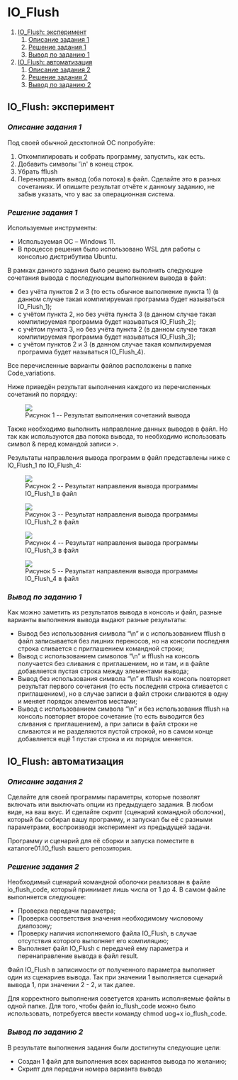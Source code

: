 # **IO_Flush**

1. [IO_Flush: эксперимент](#io_flush-эксперимент)
    1) [Описание задания 1](#описание-задания-1)
    2) [Решение задания 1](#решение-задания-1)
    3) [Вывод по заданию 1](#вывод-по-заданию-1)
2. [IO_Flush: автоматизация](#io_flush-автоматизация)
    1) [Описание задания 2](#описание-задания-2)
    2) [Решение задания 2](#решение-задания-2)
    3) [Вывод по заданию 2](#вывод-по-заданию-2)

## IO_Flush: эксперимент
### *Описание задания 1*
Под своей обычной десктопной ОС попробуйте:
1.	Откомпилировать и собрать программу, запустить, как есть.
2.	Добавить символы '\n' в конец строк.
3.	Убрать fflush
4.	Перенаправить вывод (оба потока) в файл.
Сделайте это в разных сочетаниях.
И опишите результат отчёте к данному заданию, не забыв указать,
что у вас за операционная система.

### *Решение задания 1*
Используемые инструменты:
- Используемая ОС – Windows 11.
- В процессе решения было использовано WSL для работы с консолью дистрибутива Ubuntu.

В рамках данного задания было решено выполнить следующие 
сочетания вывода с последующим выполнением вывода в файл:
-	без учёта пунктов 2 и 3 (то есть обычное выполнение пункта 1)
(в данном случае такая компилируемая программа будет называться IO_Flush_1);
-	с учётом пункта 2, но без учёта пункта 3
(в данном случае такая компилируемая программа будет называться IO_Flush_2);
-	с учётом пункта 3, но без учёта пункта 2
(в данном случае такая компилируемая программа будет называться IO_Flush_3);
-	с учётом пунктов 2 и 3
(в данном случае такая компилируемая программа будет называться IO_Flush_4).

Все перечисленные варианты файлов расположены в папке Code_variations.

Ниже приведён результат выполнения каждого из
перечисленных сочетаний по порядку:

<figure>
  <img
  src="Images/Terminal_result.jpg">
  <figcaption>
  Рисунок 1 -- Результат выполнения сочетаний вывода
  <figcaption>
</figure>

Также необходимо выполнить направление данных выводов в файл.
Но так как используются два потока вывода,
то необходимо использовать символ & перед командой записи >.

Результаты направления вывода программ в файл представлены
ниже c IO_Flush_1 по IO_Flush_4:

<figure>
  <img
  src="Images/Result_1.jpg">
  <figcaption>
  Рисунок 2 -- Результат направления вывода программы IO_Flush_1 в файл
  <figcaption>
</figure>


<figure>
  <img
  src="Images/Result_2.jpg">
  <figcaption>
  Рисунок 3 -- Результат направления вывода программы IO_Flush_2 в файл
  <figcaption>
</figure>


<figure>
  <img
  src="Images/Result_3.jpg">
  <figcaption>
  Рисунок 4 -- Результат направления вывода программы IO_Flush_3 в файл
  <figcaption>
</figure>


<figure>
  <img
  src="Images/Result_4.jpg">
  <figcaption>
  Рисунок 5 -- Результат направления вывода программы IO_Flush_4 в файл
  <figcaption>
</figure>

### *Вывод по заданию 1*
Как можно заметить из результатов вывода в консоль и файл,
разные варианты выполнения вывода выдают разные результаты:
-	Вывод без использования символа “\n” и с использованием fflush
в файл записывается без лишних переносов,
но на консоли последняя строка сливается с приглашением командной строки;
-	Вывод c использованием символов “\n” и fflush
на консоль получается без сливания с приглашением,
но и там, и в файле добавляется пустая строка между элементами вывода;
-	Вывод без использования символа “\n” и fflush
на консоль повторяет результат первого сочетания
(то есть последняя строка сливается с приглашением),
но в случае записи в файл строки сливаются в одну и
меняет порядок элементов местами;
-	Вывод с использованием символа “\n” и без использования fflush
на консоль повторяет второе сочетание
(то есть выводится без сливания с приглашением),
а при записи в файл строки не сливаются и не разделяются пустой строкой,
но в самом конце добавляется ещё 1 пустая строка и их порядок меняется.

## IO_Flush: автоматизация
### *Описание задания 2*
Сделайте для своей программы параметры, которые позволят включать
или выключать опции из предыдущего задания. В любом виде, на ваш вкус.
И сделайте скрипт (сценарий командной оболочки), который бы
собирал вашу программу, и запускал бы её с разными параметрами,
воспроизводя эксперимент из предыдущей задачи.

Программу и сценарий для её сборки и запуска поместите
в каталоге01.IO_flush вашего репозитория.

### *Решение задания 2*
Необходимый сценарий командной оболочки реализован в файле io_flush_code,
который принимает лишь числа от 1 до 4. В самом файле выполняется следующее:
- Проверка передачи параметра;
- Проверка соответствия значения необходимому числовому диапозону;
- Проверку наличия исполняемого файла IO_Flush,
в случае отсутствия которого выполняет его компиляцию;
- Выполняет файл IO_Flush с передачей ему параметра
и перенаправление вывода в файл result.

Файл IO_Flush в записимости от полученного параметра выполняет
один из сценариев вывода. Так при значении 1 выполняется сценарий вывода 1,
при значении 2 - 2, и так далее.

Для корректного выполнения советуется хранить исполняемые файлы в одной папке.
Для того, чтобы файл io_flush_code можно было использовать, потребуется ввести
команду chmod uog+x io_flush_code.

### *Вывод по заданию 2*
В результате выполнения задания были достигнуты следующие цели:
- Создан 1 файл для выполнения всех вариантов вывода по желанию;
-	Скрипт для передачи номера варианта вывода